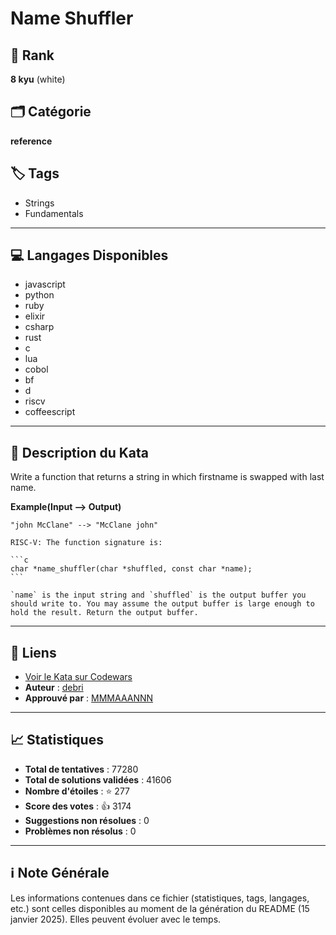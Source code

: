 # Name Shuffler

## 🏅 Rank
**8 kyu** (white)

## 🗂️ Catégorie
**reference**

## 🏷️ Tags
- Strings
- Fundamentals

---

## 💻 Langages Disponibles
- javascript
- python
- ruby
- elixir
- csharp
- rust
- c
- lua
- cobol
- bf
- d
- riscv
- coffeescript

---

## 📜 Description du Kata

Write a function that returns a string in which firstname is swapped with last name.

**Example(Input --> Output)**

```
"john McClane" --> "McClane john"
```

~~~if:riscv
RISC-V: The function signature is:

```c
char *name_shuffler(char *shuffled, const char *name);
```

`name` is the input string and `shuffled` is the output buffer you should write to. You may assume the output buffer is large enough to hold the result. Return the output buffer.
~~~


---

## 🔗 Liens
- [Voir le Kata sur Codewars](https://www.codewars.com/kata/559ac78160f0be07c200005a)
- **Auteur** : [debri](https://www.codewars.com/users/debri)
- **Approuvé par** : [MMMAAANNN](https://www.codewars.com/users/MMMAAANNN)

---

## 📈 Statistiques
- **Total de tentatives** : 77280
- **Total de solutions validées** : 41606
- **Nombre d'étoiles** : ⭐ 277
- **Score des votes** : 👍 3174
- **Suggestions non résolues** : 0
- **Problèmes non résolus** : 0

---

## ℹ️ Note Générale
Les informations contenues dans ce fichier (statistiques, tags, langages, etc.) sont celles disponibles au moment de la génération du README (15 janvier 2025). Elles peuvent évoluer avec le temps.
